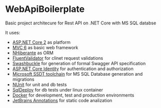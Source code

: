 # WebApiBoilerplate
Basic project architecure for Rest API on .NET Core with MS SQL databse

It uses:
- [ASP.NET Core 2](https://www.microsoft.com/net/download) as platform
- [MVC 6](https://docs.microsoft.com/en-us/aspnet/core/mvc/overview?view=aspnetcore-2.0) as basic web framework
- [NHiberante](http://nhibernate.info) as ORM
- [FluentValidator](https://github.com/JeremySkinner/FluentValidation) for clinet request validations
- [Swashbuckle](https://github.com/domaindrivendev/Swashbuckle) for generation of formal Swagger API specification
- [ASP.NET Core Identity](https://docs.microsoft.com/en-us/aspnet/core/security/authentication/identity?view=aspnetcore-2.0&tabs=visual-studio%2Caspnetcore2x) for authentication and authorization
- [Microsoft SSDT toolchain](https://docs.microsoft.com/en-us/sql/linux/sql-server-linux-develop-use-ssdt?view=sql-server-linux-2017) for MS SQL Database generation and migrations
- [NUnit](http://nunit.org/) for unit and db tests
- [SqlDeploy](https://github.com/raidenyn/sqldeploy) for db tests under linux container
- [Docker](https://www.docker.com/) for development, test and production environments
- [JetBrains Annotations](https://blog.jetbrains.com/dotnet/2018/05/03/what-are-jetbrains-annotations/) for static code analization
